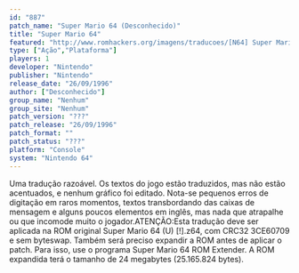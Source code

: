 ```yaml
---
id: "887"
patch_name: "Super Mario 64 (Desconhecido)"
title: "Super Mario 64"
featured: "http://www.romhackers.org/imagens/traducoes/[N64] Super Mario 64 - Desconhecido - 1.jpg"
type: ["Ação","Plataforma"]
players: 1
developer: "Nintendo"
publisher: "Nintendo"
release_date: "26/09/1996"
author: ["Desconhecido"]
group_name: "Nenhum"
group_site: "Nenhum"
patch_version: "???"
patch_release: "26/09/1996"
patch_format: ""
patch_status: "???"
platform: "Console"
system: "Nintendo 64"
---
```


Uma tradução razoável. Os textos do jogo estão traduzidos, mas não estão acentuados, e nenhum gráfico foi editado. Nota-se pequenos erros de digitação em raros momentos, textos transbordando das caixas de mensagem e alguns poucos elementos em inglês, mas nada que atrapalhe ou que incomode muito o jogador.ATENÇÃO:Esta tradução deve ser aplicada na ROM original Super Mario 64 (U) [!].z64, com CRC32 3CE60709 e sem byteswap. Também será preciso expandir a ROM antes de aplicar o patch. Para isso, use o programa Super Mario 64 ROM Extender. A ROM expandida terá o tamanho de 24 megabytes (25.165.824 bytes).